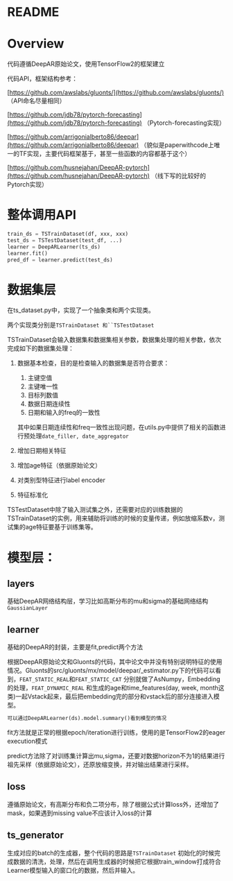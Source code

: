 # README

# Overview

代码遵循DeepAR原始论文，使用TensorFlow2的框架建立

代码API，框架结构参考：

[https://github.com/awslabs/gluonts/](https://github.com/awslabs/gluonts/) （API命名尽量相同）

[https://github.com/jdb78/pytorch-forecasting](https://github.com/jdb78/pytorch-forecasting) （Pytorch-forecasting实现）

[https://github.com/arrigonialberto86/deepar](https://github.com/arrigonialberto86/deepar) （貌似是paperwithcode上唯一的TF实现，主要代码框架基于，甚至一些函数的内容都基于这个）

[https://github.com/husnejahan/DeepAR-pytorch](https://github.com/husnejahan/DeepAR-pytorch) （线下写的比较好的Pytorch实现）

# 整体调用API

```python
train_ds = TSTrainDataset(df, xxx, xxx)
test_ds = TSTestDataset(test_df, ...)
learner = DeepARLearner(ts_ds)
learner.fit()
pred_df = learner.predict(test_ds)
```

# 数据集层

在ts_dataset.py中，实现了一个抽象类和两个实现类。

两个实现类分别是`TSTrainDataset 和``TSTestDataset`

TSTrainDataset会输入数据集和数据集相关参数，数据集处理的相关参数，依次完成如下的数据集处理：

1. 数据基本检查，目的是检查输入的数据集是否符合要求：
    1. 主键空值
    2. 主键唯一性
    3. 目标列数值
    4. 数据日期连续性
    5. 日期和输入的freq的一致性
    
    其中如果日期连续性和freq一致性出现问题，在utils.py中提供了相关的函数进行预处理`date_filler, date_aggregator`
    
2. 增加日期相关特征
3. 增加age特征（依据原始论文）
4. 对类别型特征进行label encoder
5. 特征标准化

TSTestDataset中除了输入测试集之外，还需要对应的训练数据的TSTrainDataset的实例，用来辅助将训练的时候的变量传递，例如放缩系数v，测试集的age特征要基于训练集等。

# 模型层：

## layers

基础DeepAR网络结构层，学习比如高斯分布的mu和sigma的基础网络结构`GaussianLayer`

## learner

基础的DeepAR的封装，主要是fit,predict两个方法

根据DeepAR原始论文和Gluonts的代码，其中论文中并没有特别说明特征的使用情况。Gluonts的src/gluonts/mx/model/deepar/_estimator.py下的代码可以看到，`FEAT_STATIC_REAL`和`FEAT_STATIC_CAT` 分别就做了AsNumpy，Embedding的处理，`FEAT_DYNAMIC_REAL` 和生成的age和time_features(day, week, month这类)一起Vstack起来，最后把embedding完的部分和vstack后的部分连接进入模型。

```python
可以通过DeepARLearner(ds).model.summary()看到模型的情况
```

fit方法就是正常的根据epoch/iteration进行训练，使用的是TensorFlow2的eager execution模式

predict方法除了对训练集计算出mu,sigma，还要对数据horizon不为1的结果进行祖先采样（依据原始论文），还原放缩变换，并对输出结果进行采样。

## loss

遵循原始论文，有高斯分布和负二项分布，除了根据公式计算loss外，还增加了mask，如果遇到missing value不应该计入loss的计算

## ts_generator

生成对应的batch的生成器，整个代码的思路是`TSTrainDataset` 初始化的时候完成数据的清洗，处理，然后在调用生成器的时候把它根据train_window打成符合Learner模型输入的窗口化的数据，然后并输入。
